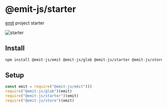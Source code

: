 # @emit-js/starter

[emit](https://github.com/emit-js/emit#readme) project starter

![starter](starter.gif)

## Install

```bash
npm install @emit-js/emit @emit-js/glob @emit-js/starter @emit-js/store
```

## Setup

```js
const emit = require("@emit-js/emit")()
require("@emit-js/glob")(emit)
require("@emit-js/starter")(emit)
require("@emit-js/store")(emit)
```
